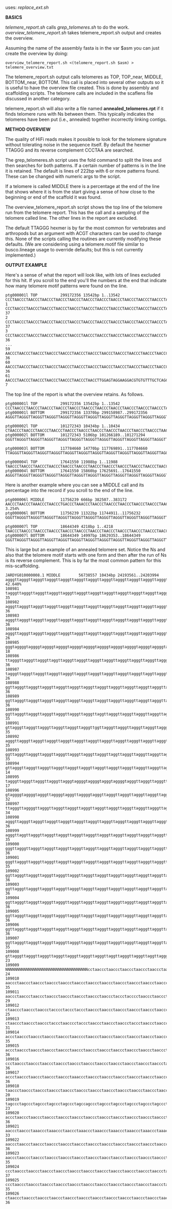 uses: *replace_ext.sh*

**BASICS**

*telemere_report.sh* calls *grep_telomeres.sh* to do the work. *overview_telomere_report.sh* takes telemere_report.sh output and creates the overview.

Assuming the name of the assembly fasta is in the var $asm you can just create the overview by doing:

```
overview_telomere_report.sh <(telomere_report.sh $asm) > telemere_overview.txt
```

The telemere_report.sh output calls telomeres as TOP, TOP_near, MIDDLE, BOTTOM_near, BOTTOM.
This call is placed into several other outputs so it is useful to have the overview file created.
This is done by assembly and scaffolding scripts.
The telomere calls are included in the scaflens file discussed in another category.

telemere_report.sh will also write a file named **annealed_telomeres.rpt** if it finds telomere runs with Ns between them.
This typically indicates the telomeres have been put (i.e., annealed) together incorrectly linking contigs.

**METHOD OVERVIEW**

The quality of HiFi reads makes it possible to look for the telomere signature without tolerating noise in the sequence itself.
By default the hexmer TTAGGG and its reverse complement CCCTAA are searched.

The grep_telomeres.sh script uses the fold command
to split the lines and then searches for both patterns. If a certain number of patterns is in the line it is retained.
The default is lines of 222bp with 6 or more patterns found. These can be changed with numeric args to the script.

If a telomere is called MIDDLE there is a percentage at the end of the line that shows where it is from the start giving a sense of how close to the beginning or end of the scaffold it was found.

The overview_telomere_report.sh script shows the top line of the telomere run from the telomere report.
This has the call and a sampling of the telomere called line. The other lines in the report are excluded.

The default TTAGGG hexmer is by far the most common for vertebrates and arthropods but an argument with ACGT characters can be used
to change this. None of the scripts calling the routines are currently modifying these defaults. (We are considering using a telomere.motif file similar to busco.lineage usage to override defaults; but this is not currently implemented.)

**OUTPUT EXAMPLE**

Here's a sense of what the report will look like, with lots of lines excluded for this hit. If you scroll to the end you'll the numbers at the end that indicate how many telomere motif patterns were found on the line.

```
ptg000001l TOP          299172356 13542bp 1..13542      CCCTAACCCTAACCCTAACCCTAACCCTAACCCTAACCCTAACCCTAACCCTAACCCTAACCCTAACCCTAACCCTAACCCTAACCCTAA
1 CCCTAACCCTAACCCTAACCCTAACCCTAACCCTAACCCTAACCCTAACCCTAACCCTAACCCTAACCCTAACCCTAACCCTAACCCTAACCCTAACCCTAACCCTAACCCTAACCCTAACCCTAACCCTAACCCTAACCCTAACCCTAACCCTAACCCTAACCCTAACCCTAACCCTAACCCTAACCCTAACCCTAACCCTAACCCTAACCCTAACCCTAA 37
2 CCCTAACCCTAACCCTAACCCTAACCCTAACCCTAACCCTAACCCTAACCCTAACCCTAACCCTAACCCTAACCCTAACCCTAACCCTAACCCTAACCCTAACCCTAACCCTAACCCTAACCCTAACCCTAACCCTAACCCTAACCCTAACCCTAACCCTAACCCTAACCCTAACCCTAACCCTAACCCTAACCCTAACCCTAACCCTAACCCTAACCCTAA 37
3 CCCTAACCCTAACCCTAACCCTAACCCTAACCCTAACCCTAACCCTAACCCTAACCCTAACCCTAACCCTAACCCTAACCCTAACCCTAACCCTAACCCTAACCCTAACCCTAACCTCCTAACCCTAACCCTAACCCTAACCCTAACCCTAACCCTAACCCTAACCCTAACCCTAACCCTAACCCTAACCCTAACCCTAACCCTAACCCTAACCCTAACCCT 36
...
59 AACCCTAACCCTAACCCTAACCCTAACCCTAACCCTAACCCTAACCCTAACCCTAACCCTAACCCTAACCCTAACCCTAACCCTAACCCTAACCCTAACCCTAACCCTAACCCTAACCCTAACCCTAACCCTAACCCTAACCCTAACCCTAACCCTAACCCTAACCCTAACCCTAACCCTAACCCTAACCCTAACCCTAACCCTAACCCTAACCCTAACCCT 36
60 AACCCTAACCCTAACCCTAACCCTAACCCTAACCCTAACCCTAACCCTAACCCTAACCCTAACCCTAACCCTAACCCTAACCCTAACCCTAACCCTAACCCTAACCCTAACCCTAACCCTAACCCTAACCCTAACCCTAACCCTAACCCTAACCCTAACCCTAACCCTAACCCTAACCCTAACCCTAACCCTAACCCTAACCCTAACCCTAACCCTAACCCT 36
61 AACCCTAACCCTAACCCTAACCCTAACCCTAACCCTAACCTTGGAGTAGGAAGGACGTGTGTTTGCTCAGCTCCTGCTTTCTGGCTTCAAAACACCCCTTTTTCCCCTCTAAAACGGAGGGTGCTTGGGCACAAAACTTGGCAAGATGTAGAGGAACCTCTGGGGTTCTGGAAGAAACAACTTGGGACTCTGGCACTCCACAGATGGAGGAGAAAGAAGCAG 7

```

The top line of the report is what the overview retains. As follows.

```
ptg000001l TOP          299172356 13542bp 1..13542      CCCTAACCCTAACCCTAACCCTAACCCTAACCCTAACCCTAACCCTAACCCTAACCCTAACCCTAACCCTAACCCTAACCCTAACCCTAA
ptg000001l BOTTOM       299172356 13370bp 299158987..299172356  AGGGTTAGGGTTAGGGTTAGGGTTAGGGTTAGGGTTAGGGTTAGGGTTAGGGTTAGGGTTAGGGTTAGGGTTAGGGTTAGGGTTAGGGTT

ptg000002l TOP          101272343 10434bp 1..10434      CTAACCCTAACCCTAACCCTAACCCTAACCCTAACCCTAACCCTAACCCTAACCCTAACCCTAACCCTAACCCTAACCCTAACCCTAACC
ptg000002l BOTTOM       101272343 5106bp 101266189..101271294   GGGTTAGGGTTAGGGTTAGGGTTAGGGTTAGGGTTAGGGTTAGGGTTAGGGTTAGGGTTAGGGTTAGGGTTAGGGTTAGGGTTAGGGTTA

ptg000003l BOTTOM       117784660 14770bp 117769891..117784660  TTAGGGTTAGGGTTAGGGTTAGGGTTAGGGTTAGGGTTAGGGTTAGGGTTAGGGTTAGGGTTAGGGTTAGGGTTAGGGTTAGGGTTAGGG

ptg000004l TOP          17641550 11988bp 1..11988       TAACCCTAACCCTAACCCTAACCCTAACCCTAACCCTAACCCTAACCCTAACCCTAACCCTAACCCTAACCCTAACCCTAACCCTAACCC
ptg000004l BOTTOM       17641550 15860bp 17625691..17641550     AGGGTTAGGGTTAGGGTTAGGGTTAGGGTTAGGGTTAGGGTTAGGGTTAGGGTTAGGGTTAGGGTTAGGGTTAGGGTTAGGGTTAGGGTT
```

Here is another example where you can see a MIDDLE call and its percentage into the record if you scroll to the end of the line.
```
ptg000006l MIDDLE       11756239 666bp 382507..383172   AACCCTAACCCTAAACCCTAACCCTGACCCTAAACCCTAACCCTAACCCTAACCCTAACCCTAACCCTAACCCTAAACCCTAACCCTAAA      3.254%
ptg000006l BOTTOM       11756239 11322bp 11744911..11756232     GGGTTAGGGTTAGGGTTAGGGTTAGGGTTAGGGTTAGGGTTAGGGTTAGGGTTAGGGTTAGGGTTAGGGTTAGGGTTAGGGTTAGGGTTA

ptg000007l TOP          18644349 4218bp 1..4218         TAACCCTAACCCTAACCCTAACCCTAACCCTAACCCTAACCCTAACCCTAACCCTAACCCTAACCCTAACCCTAACCCTAACCCTAACCC
ptg000007l BOTTOM       18644349 14997bp 18629353..18644349     GGGTTAGGGTTAGGGTTAGGGTTAGGGTTAGGGTTAGGGTTAGGGTTAGGGTTAGGGTTAGGGTTAGGGTTAGGGTTAGGGTTAGGGTTA
```

This is large but an example of an annealed telomere set. Notice the Ns and also that the telomere motif starts with one form and then after the run of Ns is its reverse complement. This is by far the most common pattern for this mis-scaffolding.

```
JARDYG010000008.1 MIDDLE        56738557 10434bp 24193561..24203994     agggttagggttagggttagggttagggttagggttagggttagggttagggttagggttagggttagggttagggttagggttagggtt      42.640%
108981 tagggttagggttagggttagggttagggttagggttagggttagggttagggttagggttagggttagggttagggttagggttagggttagggttagggttagggttagggttaggttagggttagggttagggttagggttagggttagggttagggttagggttagggttagggttagggttagggttagggttagggttagggttagggttagggtt 35
108982 agggttagggttagggttagggttagggttagggttagggttagggttagggttagggttagggttagggttagggttagggttagggttagggttagggttagggttagggttagggttagggttagggttagggttagggttagggttagggttagggttagggttagggttagggttagggttagggttagggttagggttagggttagggttagggtt 36
108983 agggttagggttagggttagggttagggttagggttagggttagggttagggttagggttagggttagggttagggttagggttagggttagggttagggttagggttagggttagggttagggttagggttagggttagggttagggttagggttagggttagggttagggttagggttagggttagggttagggttagggttagggttagggttagggtt 36
108984 agggttagggttagggttagggttagggttagggttagggttagggttagggttagggttagggttagggttagggttagggttagggttagggttagggttagggttagggttagggttagggttagggttagggttagggttagggttagggttaggggtaggggtaggggtaggggtagggtaggggtaggggtagggtaggggtaggggtaggggtag 26
108985 gggtaggggtaggggtaggggtaggggtaggggtaggggtaggggtaggggtaggggtaggggtaggggtaggggtaggggtagggtagggtaggggtaggggtaggggtagggttagggttagggttagggttagggttagggttagggttagggttagggttagggttagggttagggttagggttagggttagggttagggttagggttagggttaggg 18
108986 ttagggttagggttagggttaggttagggttagggttagggttagggttagggttagggttagggttagggttagggttagggttagggttagggttagggttagggttagggttagggttagggttagggttagggttagggttagggttagggttagggttagggttagggttagggttagggttagggttagggttagggttagggttagggttagggt 36
108987 tagggttagggttagggttagggttagggttagggttagggttagggttagggttagggttaggttagggttagggttagggttagggttagggttagggttagggttagggttagggttaggggtaggggtaggggtaggggtaggggtaggggtagggtaggggtagggttagggttagggttagggttagggttagggttagggtagggttagggttag 26
108988 ggttagggttagggttagggttagggttagggttagggttagggttagggttagggttagggttagggttagggttagggttagggttagggttagggttagggttagggttagggttagggttagggttagggttagggttagggttagggttagggttagggttagggttagggttagggttagggttagggttagggttagggttagggttagggttag 36
108989 ggttagggttagggttagggttagggttagggttagggttagggttagggttagggttagggttagggttagggttagggttagggttagggttagggttagggttagggttagggttagggttagggttagggttagggttagggttagggttagggttagggttagggttagggttagggttagggttagggttagggttagggttagggttagggttag 36
108990 ggttagggttagggttagggttagggttagggttagggttaggttagggttagggttagggttagggttagggttagggttagggttagggttagggttagggttagggttagggttagggttagggttagggttagggttagggttagggttagggttagggttagggttagggttagggttagggttagggttagggttagggttagggttagggttagg 35
108991 gttagggttagggttagggttagggttagggttagggttggttagggttagggttagggttagggttagggttagggttagggttagggttagggttagggttagggttagggttagggttagggttagggttagggttagggttagggttagggttaggttagggttagggttagggttagggttagggttagggttagggttagggttagggttagggtt 35
108992 agggttagggttagggttagggttagggttagggttagggttagggttagggttagggttagggttagggttagggttagggttagggttagggttagggttagggttagggttagggttagggttagggttagggtaggttagggttagggttagggttagggttagggttagggttagggttagggttagggttagggttagggttagggttagggttag 35
108993 ggttagggttagggttagggttagggttagggttagggttagggttaggttagggttagggttagggttagggttagggttagggttagggttagggttagggttagggttagggttagggttagggttagggttagggttagggttagggttagggttagggttagggttagggttagggttagggttagggttagggttagggttagggttagggttagg 35
108994 gttagggttagggttagggttagggttagggttagggttagggttagggttagggttagggttagggttagggttagggttagggtaggggtaggggtaggggtaggggtaggggtaggggtaggggtaggggtaggggtaggggtaggggtaggggtagggtaggggtaggggtaggggtaggggtaggggtaggggtaggggtaggggtaggggtagggt 14
108995 tagggttagggttagggttagggttagggtaggggtaggggtagggtaggggtagggttagggttagggttagggttagggttagggttagggttagggttagggctagggttagggttagggctagggctagggctagggctagggctagggctagggctagggctaggggtagggttagggttagggttagggtaggggtagggtagggtaggggtaggg 17
108996 gtaggggtaggggtagggttaggggtagggttaggggtagggttagggttagggttagggttagggttagggttagggttagggttagggttagggttagggttagggttagggttagggttagggttagggttagggttagggttagggttagggttagggttagggttagggttagggttagggttagggttagggttagggttagggttagggttaggg 32
108997 ttagggttaggggttagggttagggttagggttagggttagggttagggttagggttagggttagggttagggttagggttagggttagggttagggttagggttagggttagggttagggttaggttagggttagggttagggttagggttaggttagggttagggttagggttagggttagggttagggttagggttagggttagggttaggttagggtt 34
108998 agggttagggttagggttagggttagggttagggttagggttagggttagggttagggttagggttagggttagggttagggttagggttagggttagggttagggttagggttagggttagggttagggttagggttagggttagggttagggttagggttagggttagggttagggttagggttagggttagggttagggttagggttagggttagggtt 36
108999 agggttaggttagggttagggttagggttagggttagggttagggttagggttagggttagggttagggttagggttagggttagggttagggttagggttagggttagggttagggttagggttagggttagggttagggttagggttagggttagggttagggttagggttagggttagggttagggttagggttagggttagggttagggttagggtta 35
109000 gggttagggttagggttagggttagggttagggttagggttagggttagggttagggttagggttagggttagggttagggttagggttagggttagggttagggttagggttagggttagggttagggttagggttagggttagggttagggttagggttagggttagggttagggttagggttagggttagggttagggttagggttagggttagggtta 36
109001 gggttagggttagggttagggttagggttagggttagggttagggttagggttagggttagggttagggttagggttagggttagggttaggttagggttagggttagggttagggttagggttagggttagggttagggttagggttagggttagggttagggttagggttagggttagggttagggttagggttagggttagggttagggttagggttag 35
109002 ggttagggttagggttagggttagggttagggttagggttagggttagggttagggttagggttagggttagggttagggttagggttagggttagggttagggttagggttagggttagggttagggttagggttagggttagggttagggttagggttagggttagggttagggttagggttagggttagggttagggttagggttagggttagggttag 36
109003 ggttagggttagggttagggttagggttagggttagggttagggttagggttagggttagggttagggttagggttagggttagggttagggttagggttagggttagggttagggttagggttagggttagggttagggttagggttagggttagggttagggttagggttagggttagggttagggttagggttagggttagggttagggttagggttag 36
109004 ggttagggttagggttagggttagggttagggttagggttagggttagggttagggttagggttagggttagggttagggttagggttagggttagggttagggttagggttagggttagggttagggttagggttagggttagggttagggttagggttagggttagggttagggttagggttagggttagggttagggttagggttagggttagggttag 36
109005 ggttagggttagggttagggttagggttagggttagggttagggttagggttagggttagggttagggttagggttagggttagggttagggttagggttagggttagggttagggttagggttagggttagggttagggttagggttagggttagggttagggttagggttagggttagggttagggttagggttagggttagggttagggttagggttag 36
109006 ggttagggttagggttagggttagggttagggttagggttagggttagggttagggttagggttagggttagggttagggttagggttagggttagggttagggttagggttagggttagggttagggttagggttagggttagggttagggttagggttagggttagggttagggttagggttagggttagggttagggttagggttagggttagggttag 36
109007 ggttagggttagggttagggttagggttagggttagggttagggttagggttagggttagggttagggttagggttagggttagggttagggttagggttagggttagggttagggttagggttagggttagggttagggttagggttaggttagggttagggttagggttagggttagggttagggttagggttagggttagggttagggttagggttagg 35
109008 gttagggttagggttagggttagggttagggttagggttagggttaggttagggttagggttaggttagggttagggttagggttagggttagggttagggttagggttaggttagggttagggttagggttagggttagggttagggttagggttagNNNNNNNNNNNNNNNNNNNNNNNNNNNNNNNNNNNNNNNNNNNNNNNNNNNNNNNNNNNNNNNN 23
109009 NNNNNNNNNNNNNNNNNNNNNNNNNNNNNNNNNNNNcctaaccctaaccctaaccctaaccctaaccctaaccctaaccctaaccctaaccctaaccctaaccctaaccctaaccctaaccccctaaccctagccctagccctagccctaaccctagccctaaccctaaccctaaccctaaccctaaccctaaccctaaccctaacccttaaccctaaccct 24
109010 aaccctaaccctaaccctaaccctaaccctaaccctaaccctaaccctaaccctaaccctaaccctaaccctaaccctaaccctaaccctaaccctaaccctaaccctaaccctaaccctaaccctaaccctaaccctaaccctaaccctaaccctaaccctaaccctaccctaaccctaaccctaaccctaaccctaaccctaacccctaaccctaaccct 35
109011 aaccctaaccctaaccctaaccctaaccctaaccctaaccctaaccctaccctacccctaaccctaaccctaaccctaaccctaccaccctaaccctaaccctacccctacccctaacccctaaccctaaccctaaccctaaccctaaccctaaccctaaccctaaccctaaccctaaccctaaccctaaccctaaccctacccctacccctaaccctaacc 29
109012 ctaaccctaaccctaaccctacccctaccctaccctaaccctaaccctaaccctaaccctaaccctaaccctaccctacccctaaccctaaccctaaccctaaccctacccctacccctaaccctaaccctaaccctaaccctaaccctaaccctacccctacccctaccctaaccctaaccctaccctaacccaccctaaccctaacccctaaccctaacc 25
109013 ctaaccctaaccctaaccctaccctaacccctaccctaaccctaaccctaaccctaccctaaccctaaccctaaccctaaccctaaccctaaccctaaccctaaccctaaccctaaccctacccctaaccctaaccctaaccctaaccctaaccctaaccctaaccctaacctaaccctaaccctaaccctaaccctaaccctaaccctaaccctaacccta 31
109014 accctaaccctaaccctaaccctaaccctaacccctaaccctaaccctaaccctaaccctaaccctaaccctaaccctaaccctaaccctaaccctaaccctaaccctaaccctaaccctaaccctaaccctaaccctaaccctaaccctaaccctaaccctaaccctaaccctaaccctaaccctaaccctaaccctaacctaaccctaaccctaacccta 35
109015 accctaaccctaaccctaaccctaaccctaaccctaaccctaaccctaaccctaaccctaaccctaaccctaaccctaaccctaaccctaaccctaaccctaaccctaaccctaaccctaaccctaaccctaaccctaaccctaaccctaaccctaaccctaaccctaaccctaaccctaaccctaaccctaaccctaaccctaaccctaaccctaacctaa 36
109016 ccctaaccctaaccctaaccctaaccctaaccctaaccctaaccctaaccctaaccctaaccctaaccctaaccctaaccctaaccctaaccctaaccctaaccctaaccctaacccctaaccctaaccctaaccctaaccctaaccctaaccctaaccctaaccctaaccctaaccctaaccctaaccctaaccctaaccctaaccctaaccctaacccta 36
109017 accctaaccctaaccctaaccctaaccctaaaccctaaccctaaccctaaccctaaccctaaccctaaccctaaccctaaccctaaccctaaccctaaccctaaccctaaccctaaccctaaccctaaccctaaccctaaccctaaccctaaccctaaccctaaccctaaccctaaccctaaccctaaccctaaccctaaccctaaccctaacccctaaccc 36
109018 taaccctaaccctaaccctaaccctaaccctaaccctaaccctaaccctaaccctaaccctaaccctaaccctaaccctaaccctaaccctaaccctaaccctaaccctaccctaaccctaaccctaccctaaccctagccctagccctagccctagccctagccctagccctagccctagccctagccctagccctagccctagccctagccctagcctcc 20
109019 tagccctagccctagccctagccctagccctagccagccctagccctagccctagccctagccctagccctagccctagccctaaccctaaccctaaccctaaccctaaccctaaccctaaccctaaccctaaccctaaccctaaccctaaccctaaccctaaccctaaccctaaccctaaccctaaccctaaccctaaccctaaccctaaccctaacccta 23
109020 accctaaccctaaccctaaccctaaccctaaccctaaccctaaccctaaccctaaccctaaccctaaccctaaccctaaccctaaccctaaccctaaccctaaccctaaccctaaccctaaccctaaccctaaccctaaccctaaccctaaccctaaccctaaccctaaccctaaccctaaccctaaccctaaccctaaccctaaccctaaaccctaaccct 36
109021 aaccctaaccctaaaccctaaaccctaaccctaaaccctaaaccctaaaccctaaaccctaaaccctaaaccctaaaccctaaccctaaccctaaccctaaccctaaccctaaccctaaccctaaccctaaccctaaccctaaccctaaccctaaccctaaccctaaccaaccctaaccctaaccctaaccctaaccctaacctaaccctaaccctaaccct 33
109022 aaccctaaccctaaccctaaccctaaccctaaccctaaccctaaccctaaccctaaccctaaccctaaccctaaccctaaccctaaccctaaccctaaccctaaccctaaccctaaccctaaccctaaccctaaccctaaccctaaccctaaccctaaccctaaccctaaccctaaccctaaccctaaccctaaccctaaccctaaccctaaccctaaccct 36
109023 aaccctaaccctaaccctaaccctaaccctaaccctaaccctaacctaaccctaaccctaaccctaaccctaaccctaacctaaccctaaccctaaccctaaccctaaccctaaccctaaccctaaccctaaccctaaccctaaccctaaccctaaccctaaccctaaccctaaccctaaccctaaccctaaccctaaccctaaccctaaccctaaccctaa 35
109024 ccctaaccctaaccctaaccctaaccctaaccctaaccctaaccctaaccctaaccctaaccctaaccctaaccctaaccctaaccctaaccctaaccctaaccctaaccctaaccctaaccctaaccctaaccctaaccctaaccctaaccctaaccctaaccctaaccctaaccctaaccctaaccctaaccctaaccctaaccctaaccctaaccctaa 37
109025 ccctaaccctaaccctaaccctaaccctaaccctaaccctaaccctaaccctaaccctaaccctaaccctaaccctaaccctaaccctaaccctaaccctaaccctaaccctaaccctaaccctaaccctaaccctaaccctaaccctaaccctaaccctaaccctaaccctaaccctaaccctaaccctaaccctaaccctaaccctaccctaccctaacc 35
109026 ctaaccctaaccctaaccctaaccctaaccctaaccctaaccctaaccctaaccctaaccctaaccctaaccctaaccctaaccctaaccctaaccctaaccctaaccctaaccctaaccctaaccctaaccctaaccctaaccctaaccctaaccctaaccctaaccctaaccctaaccctaaccctaaccctaaccctaaccctaaccctaaccctaacc 36
```
